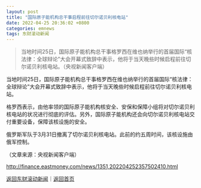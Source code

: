 ```yaml
---
layout: post
title: "国际原子能机构总干事启程前往切尔诺贝利核电站"
date: 2022-04-25 20:36:02 +0800
categories: emnews
tags: 东财滚动新闻
---
```

> 当地时间25日，国际原子能机构总干事格罗西在维也纳举行的首届国际“核法律：全球辩论”大会开幕式致辞中表示，他将于当天晚些时候启程前往切尔诺贝利核电站。（央视新闻客户端）

<p>当地时间25日，国际原子能机构总干事格罗西在维也纳举行的首届国际“核法律：全球辩论”大会开幕式致辞中表示，他将于当天晚些时候启程前往切尔诺贝利核电站。</p>
 <p>格罗西表示，由他率领的国际原子能机构核安全、安保和保障小组将对切尔诺贝利核电站的状况进行彻底的评估。另外，国际原子能机构还会向切尔诺贝利核电站交付重要设备，保障该核设施的安全。</p>
 <p>俄罗斯军队于3月31日撤离了切尔诺贝利核电站。此前的约五周时间，该核设施由俄军控制。</p><p class="em_media">（文章来源：央视新闻客户端）</p>

<http://finance.eastmoney.com/news/1351,202204252357502410.html>

[返回东财滚动新闻](//finews.withounder.com/emnews/)｜[返回首页](//finews.withounder.com/)